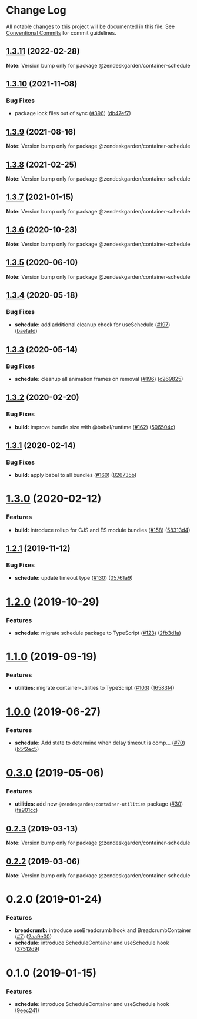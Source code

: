 # Change Log

All notable changes to this project will be documented in this file.
See [Conventional Commits](https://conventionalcommits.org) for commit guidelines.

## [1.3.11](https://github.com/zendeskgarden/react-containers/compare/@zendeskgarden/container-schedule@1.3.10...@zendeskgarden/container-schedule@1.3.11) (2022-02-28)

**Note:** Version bump only for package @zendeskgarden/container-schedule





## [1.3.10](https://github.com/zendeskgarden/react-containers/compare/@zendeskgarden/container-schedule@1.3.9...@zendeskgarden/container-schedule@1.3.10) (2021-11-08)


### Bug Fixes

* package lock files out of sync ([#396](https://github.com/zendeskgarden/react-containers/issues/396)) ([db47ef7](https://github.com/zendeskgarden/react-containers/commit/db47ef7e099977a015b8d545bff8be74efc027be))





## [1.3.9](https://github.com/zendeskgarden/react-containers/compare/@zendeskgarden/container-schedule@1.3.8...@zendeskgarden/container-schedule@1.3.9) (2021-08-16)

**Note:** Version bump only for package @zendeskgarden/container-schedule





## [1.3.8](https://github.com/zendeskgarden/react-containers/compare/@zendeskgarden/container-schedule@1.3.7...@zendeskgarden/container-schedule@1.3.8) (2021-02-25)

**Note:** Version bump only for package @zendeskgarden/container-schedule





## [1.3.7](https://github.com/zendeskgarden/react-containers/compare/@zendeskgarden/container-schedule@1.3.6...@zendeskgarden/container-schedule@1.3.7) (2021-01-15)

**Note:** Version bump only for package @zendeskgarden/container-schedule





## [1.3.6](https://github.com/zendeskgarden/react-containers/compare/@zendeskgarden/container-schedule@1.3.5...@zendeskgarden/container-schedule@1.3.6) (2020-10-23)

**Note:** Version bump only for package @zendeskgarden/container-schedule





## [1.3.5](https://github.com/zendeskgarden/react-containers/compare/@zendeskgarden/container-schedule@1.3.4...@zendeskgarden/container-schedule@1.3.5) (2020-06-10)

**Note:** Version bump only for package @zendeskgarden/container-schedule





## [1.3.4](https://github.com/zendeskgarden/react-containers/compare/@zendeskgarden/container-schedule@1.3.3...@zendeskgarden/container-schedule@1.3.4) (2020-05-18)


### Bug Fixes

* **schedule:** add additional cleanup check for useSchedule ([#197](https://github.com/zendeskgarden/react-containers/issues/197)) ([baefafd](https://github.com/zendeskgarden/react-containers/commit/baefafde334825a0bd2309ed45dd386361ee1464))





## [1.3.3](https://github.com/zendeskgarden/react-containers/compare/@zendeskgarden/container-schedule@1.3.2...@zendeskgarden/container-schedule@1.3.3) (2020-05-14)


### Bug Fixes

* **schedule:** cleanup all animation frames on removal ([#196](https://github.com/zendeskgarden/react-containers/issues/196)) ([c269825](https://github.com/zendeskgarden/react-containers/commit/c2698251f3e1fd0c7d83734d359cf11e5ecb75b4))





## [1.3.2](https://github.com/zendeskgarden/react-containers/compare/@zendeskgarden/container-schedule@1.3.1...@zendeskgarden/container-schedule@1.3.2) (2020-02-20)


### Bug Fixes

* **build:** improve bundle size with @babel/runtime ([#162](https://github.com/zendeskgarden/react-containers/issues/162)) ([506504c](https://github.com/zendeskgarden/react-containers/commit/506504c840795f34e420b016b94cef10440a30cb))





## [1.3.1](https://github.com/zendeskgarden/react-containers/compare/@zendeskgarden/container-schedule@1.3.0...@zendeskgarden/container-schedule@1.3.1) (2020-02-14)


### Bug Fixes

* **build:** apply babel to all bundles ([#160](https://github.com/zendeskgarden/react-containers/issues/160)) ([826735b](https://github.com/zendeskgarden/react-containers/commit/826735bba881d5247b423ffb61cf9643c6599d16))





# [1.3.0](https://github.com/zendeskgarden/react-containers/compare/@zendeskgarden/container-schedule@1.2.1...@zendeskgarden/container-schedule@1.3.0) (2020-02-12)


### Features

* **build:** introduce rollup for CJS and ES module bundles ([#158](https://github.com/zendeskgarden/react-containers/issues/158)) ([58313d4](https://github.com/zendeskgarden/react-containers/commit/58313d486e3bfa023e2c9d090149d7ec358d0cd0))





## [1.2.1](https://github.com/zendeskgarden/react-containers/compare/@zendeskgarden/container-schedule@1.2.0...@zendeskgarden/container-schedule@1.2.1) (2019-11-12)


### Bug Fixes

* **schedule:** update timeout type ([#130](https://github.com/zendeskgarden/react-containers/issues/130)) ([05761a9](https://github.com/zendeskgarden/react-containers/commit/05761a97291453c54c4836e28176d8565117da51))





# [1.2.0](https://github.com/zendeskgarden/react-containers/compare/@zendeskgarden/container-schedule@1.1.0...@zendeskgarden/container-schedule@1.2.0) (2019-10-29)


### Features

* **schedule:** migrate schedule package to TypeScript ([#123](https://github.com/zendeskgarden/react-containers/issues/123)) ([2fb3d1a](https://github.com/zendeskgarden/react-containers/commit/2fb3d1aafb320306c94498a55799fcf8326c3b77))





# [1.1.0](https://github.com/zendeskgarden/react-containers/compare/@zendeskgarden/container-schedule@1.0.0...@zendeskgarden/container-schedule@1.1.0) (2019-09-19)


### Features

* **utilities:** migrate container-utilities to TypeScript ([#103](https://github.com/zendeskgarden/react-containers/issues/103)) ([16583f4](https://github.com/zendeskgarden/react-containers/commit/16583f4))





# [1.0.0](https://github.com/zendeskgarden/react-containers/compare/@zendeskgarden/container-schedule@0.3.0...@zendeskgarden/container-schedule@1.0.0) (2019-06-27)


### Features

* **schedule:** Add state to determine when delay timeout is comp… ([#70](https://github.com/zendeskgarden/react-containers/issues/70)) ([b5f2ec5](https://github.com/zendeskgarden/react-containers/commit/b5f2ec5))





# [0.3.0](https://github.com/zendeskgarden/react-containers/compare/@zendeskgarden/container-schedule@0.2.3...@zendeskgarden/container-schedule@0.3.0) (2019-05-06)


### Features

* **utilities:** add new `@zendesgarden/container-utilities` package ([#30](https://github.com/zendeskgarden/react-containers/issues/30)) ([fa901cc](https://github.com/zendeskgarden/react-containers/commit/fa901cc))





## [0.2.3](https://github.com/zendeskgarden/react-containers/compare/@zendeskgarden/container-schedule@0.2.2...@zendeskgarden/container-schedule@0.2.3) (2019-03-13)

**Note:** Version bump only for package @zendeskgarden/container-schedule





## [0.2.2](https://github.com/zendeskgarden/react-containers/compare/@zendeskgarden/container-schedule@0.2.1...@zendeskgarden/container-schedule@0.2.2) (2019-03-06)

**Note:** Version bump only for package @zendeskgarden/container-schedule





# 0.2.0 (2019-01-24)


### Features

* **breadcrumb:** introduce useBreadcrumb hook and BreadcrumbContainer ([#7](https://github.com/zendeskgarden/react-containers/issues/7)) ([2aa9e00](https://github.com/zendeskgarden/react-containers/commit/2aa9e00))
* **schedule:** introduce ScheduleContainer and useSchedule hook ([37512d9](https://github.com/zendeskgarden/react-containers/commit/37512d9))





# 0.1.0 (2019-01-15)


### Features

* **schedule:** introduce ScheduleContainer and useSchedule hook ([9eec241](https://github.com/zendeskgarden/react-containers/commit/9eec241))

